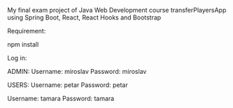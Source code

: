 My final exam project of Java Web Development course
transferPlayersApp using Spring Boot, React, React Hooks and Bootstrap

Requirement:

npm install

Log in:

ADMIN: Username: miroslav Password: miroslav

USERS: Username: petar Password: petar

Username: tamara Password: tamara
